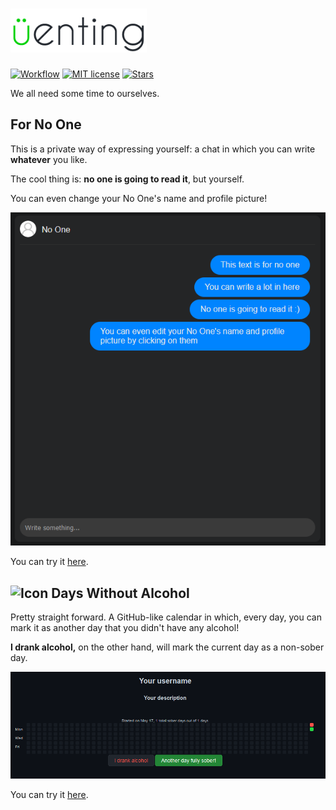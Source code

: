 # <img src="docs/imgs/venting-logo.png" alt="venting" height="70px" >
[![Workflow](https://img.shields.io/github/workflow/status/Garz4/venting/Deno)]()
[![MIT license](https://img.shields.io/github/license/Garz4/venting)](https://github.com/Garz4/venting/blob/main/LICENSE)
[![Stars](https://img.shields.io/github/stars/Garz4/venting?style=social)]()

We all need some time to ourselves.

##  For No One

This is a private way of expressing yourself: a chat in which you can write **whatever** you like.

The cool thing is: **no one is going to read it**, but yourself.

You can even change your No One's name and profile picture!

![For No One example](docs/imgs/forNoOne.png)

You can try it [here](https://garz4.github.io/venting/forNoOne).

## <img src="daysWithoutAlcohol/imgs/favicon.ico" alt="Icon" height="25px" > Days Without Alcohol

Pretty straight forward. A GitHub-like calendar in which, every day, you can mark it as another day that you didn't have any alcohol!

**I drank alcohol,** on the other hand, will mark the current day as a non-sober day.

![Days Without Alcohol example](docs/imgs/daysWithoutAlcohol.png)

You can try it [here](https://garz4.github.io/venting/daysWithoutAlcohol).
